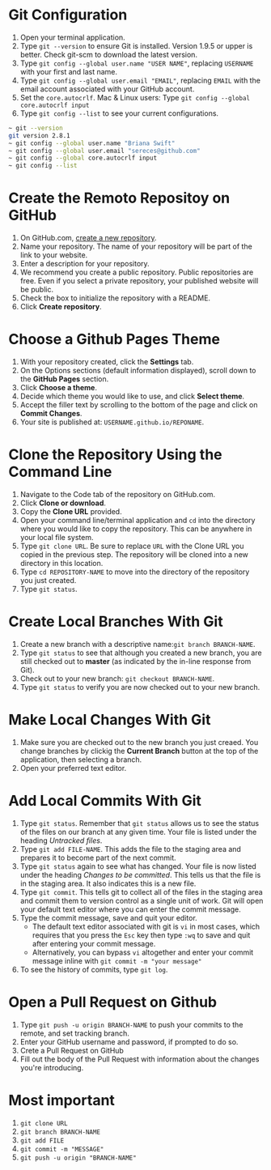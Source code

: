 # Git Configuration

1. Open your terminal application.
2. Type `git --version` to ensure Git is installed. Version 1.9.5 or upper is better. Check git-scm to download the latest version.
3. Type `git config --global user.name "USER NAME"`, replacing `USERNAME` with your first and last name.
4. Type `git config --global user.email "EMAIL"`, replacing `EMAIL` with the email account associated with your GitHub account.
5. Set the `core.autocrlf`.  Mac & Linux users: Type `git config --global core.autocrlf input`
6. Type `git config --list` to see your current configurations.

```bash
~ git --version
git version 2.8.1
~ git config --global user.name "Briana Swift"
~ git config --global user.email "sereces@github.com"
~ git config --global core.autocrlf input
~ git config --list
```
# Create the Remoto Repositoy on GitHub
1. On GitHub.com, [create a new repository](https://github.com/new).
2. Name your repository. The name of your repository will be part of the link to your website.
3. Enter a description for your repository. 
4. We recommend you create a public repository. Public repositories are free. Even if you select a private repository, your published website will be public. 
5. Check the box to initialize the repository with a README. 
6. Click **Create repository**.

# Choose a Github Pages Theme
1. With your repository created, click the **Settings** tab. 
2. On the Options sections (default information displayed), scroll down to the **GitHub Pages** section. 
3. Click **Choose a theme**.
4. Decide which theme you would like to use, and click **Select theme**.
5. Accept the filler text by scrolling to the bottom of the page and click on **Commit Changes**.
6. Your site is published at: `USERNAME.github.io/REPONAME`.

# Clone the Repository Using the Command Line
1. Navigate to the Code tab of the repository on GitHub.com. 
2. Click **Clone or download**.
3. Copy the **Clone URL** provided.
4. Open your command line/terminal application and `cd` into the directory where you would like to copy the repository. This can be anywhere in your local file system. 
5. Type `git clone URL`. Be sure to replace `URL` with the Clone URL you copied in the previous step. The repository will be cloned into a new directory in this location. 
6. Type `cd REPOSITORY-NAME` to move into the directory of the repository you just created. 
7. Type `git status`.

# Create Local Branches With Git
1. Create a new branch with a descriptive name:`git branch BRANCH-NAME`.
2. Type `git status` to see that although you created a new branch, you are still checked out to **master** (as indicated by the in-line response from Git). 
3. Check out to your new branch: `git checkout BRANCH-NAME`. 
4. Type `git status` to verify you are now checked out to your new branch.

# Make Local Changes With Git
1. Make sure you are checked out to the new branch you just creaed. You change branches by clickig the **Current Branch** button at the top of the application, then selecting a branch. 
2. Open your preferred text editor. 

# Add Local Commits With Git
1. Type `git status`. Remember that `git status` allows us to see the status of the files on our branch at any given time. Your file is listed under the heading *Untracked files*. 
2. Type `git add FILE-NAME`. This adds the file to the staging area and prepares it to become part of the next commit. 
3. Type `git status` again to see what has changed. Your file is now listed under the heading *Changes to be committed*. This tells us that the file is in the staging area. It also indicates this is a new file. 
4. Type `git commit`. This tells git to collect all of the files in the staging area and commit them to version control as a single unit of work. Git will open your default text editor where you can enter the commit message. 
5. Type the commit message, save and quit your editor. 
	* The default text editor associated with git is `vi` in most cases, which requires that you press the `Esc` key then type `:wq` to save and quit after entering your commit message. 
	* Alternatively, you can bypass `vi` altogether and enter your commit message inline with `git commit -m "your message"`
6. To see the history of commits, type `git log`. 

# Open a Pull Request on Github

1. Type `git push -u origin BRANCH-NAME` to push your commits to the remote, and set tracking branch. 
2. Enter your GitHub username and password, if prompted to do so. 
3. Crete a Pull Request on GitHub
4. Fill out the body of the Pull Request with information about the changes you're introducing. 

# Most important
1. `git clone URL`
2. `git branch BRANCH-NAME`
3. `git add FILE`
4. `git commit -m "MESSAGE"`
5. `git push -u origin "BRANCH-NAME"`
